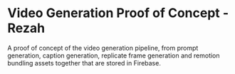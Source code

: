 # Video Generation Proof of Concept - Rezah

A proof of concept of the video generation pipeline, from prompt generation, caption generation, replicate frame generation and remotion bundling assets together that are stored in Firebase.